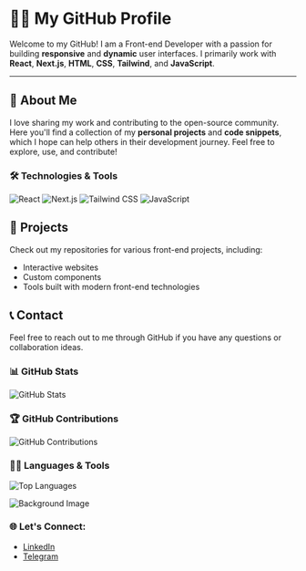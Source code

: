 # 👨‍💻 My GitHub Profile

Welcome to my GitHub! I am a Front-end Developer with a passion for building **responsive** and **dynamic** user interfaces. I primarily work with **React**, **Next.js**, **HTML**, **CSS**, **Tailwind**, and **JavaScript**.

---

## 🚀 About Me

I love sharing my work and contributing to the open-source community. Here you'll find a collection of my **personal projects** and **code snippets**, which I hope can help others in their development journey. Feel free to explore, use, and contribute!

### 🛠️ Technologies & Tools

![React](https://img.shields.io/badge/-React-61DAFB?style=for-the-badge&logo=react&logoColor=black)
![Next.js](https://img.shields.io/badge/-Next.js-000000?style=for-the-badge&logo=next.js&logoColor=white)
![Tailwind CSS](https://img.shields.io/badge/-Tailwind%20CSS-06B6D4?style=for-the-badge&logo=tailwindcss&logoColor=white)
![JavaScript](https://img.shields.io/badge/-JavaScript-F7DF1E?style=for-the-badge&logo=javascript&logoColor=black)


## 📂 Projects

Check out my repositories for various front-end projects, including:

- Interactive websites
- Custom components
- Tools built with modern front-end technologies

## 📞 Contact

Feel free to reach out to me through GitHub if you have any questions or collaboration ideas.

### 📊 GitHub Stats

![GitHub Stats](https://github-readme-stats.vercel.app/api?username=omidtavakoli&show_icons=true&hide_title=true&count_private=true&hide=prs&theme=radical)

### 🏆 GitHub Contributions

![GitHub Contributions](https://github-readme-activity-graph.cyclic.app/graph?username=omidtavakoli&theme=react)

### 🧑‍💻 Languages & Tools

![Top Languages](https://github-readme-stats.vercel.app/api/top-langs/?username=omidtavakoli&langs_count=10&layout=compact&theme=radical)


![Background Image](https://link-to-your-image.com)


### 🌐 Let's Connect:

- [LinkedIn](https://www.linkedin.com/in/omid-tavakoli-5938682b3/)
- [Telegram](https://t.me/omidtavakoli_tk)

